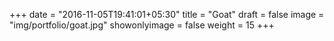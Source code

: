 +++
date = "2016-11-05T19:41:01+05:30"
title = "Goat"
draft = false
image = "img/portfolio/goat.jpg"
showonlyimage = false
weight = 15
+++